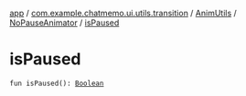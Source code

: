 [app](../../../index.md) / [com.example.chatmemo.ui.utils.transition](../../index.md) / [AnimUtils](../index.md) / [NoPauseAnimator](index.md) / [isPaused](./is-paused.md)

# isPaused

`fun isPaused(): `[`Boolean`](https://kotlinlang.org/api/latest/jvm/stdlib/kotlin/-boolean/index.html)